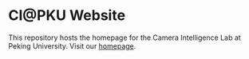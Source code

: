 # CI@PKU Website
This repository hosts the homepage for the Camera Intelligence Lab at Peking University. Visit our [homepage](https://camera.pku.edu.cn).